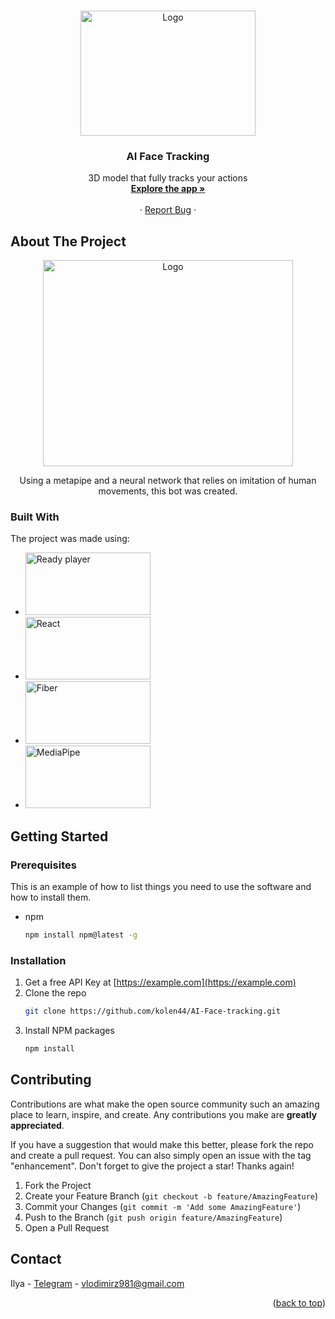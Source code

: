 
<a name="readme-top"></a>

<!--
*** Thanks for checking out the Best-README-Template. If you have a suggestion
*** that would make this better, please fork the repo and create a pull request
*** or simply open an issue with the tag "enhancement".
*** Don't forget to give the project a star!
*** Thanks again! Now go create something AMAZING! :D
-->

<!-- PROJECT SHIELDS -->
<!--
*** I'm using markdown "reference style" links for readability.
*** Reference links are enclosed in brackets [ ] instead of parentheses ( ).
*** See the bottom of this document for the declaration of the reference variables
*** for contributors-url, forks-url, etc. This is an optional, concise syntax you may use.
*** https://www.markdownguide.org/basic-syntax/#reference-style-links
-->



<!-- PROJECT LOGO -->
<br />
<div align="center">
  <a href="https://github.com/kolen44/AI-Face-tracking">
    <img src="https://medialeaks.ru/wp-content/uploads/2019/10/34.jpg" alt="Logo" width="280" height="200">
  </a>

  <h3 align="center">AI Face Tracking</h3>

  <p align="center">
    3D model that fully tracks your actions
    <br />
    <a href="https://ai-face-tracking-codd.vercel.app/"><strong>Explore the app »</strong></a>
    <br />
    <br />
    ·
    <a href="https://github.com/kolen44/AI-Face-tracking/issues">Report Bug</a>
    ·
  </p>
</div>

<!-- ABOUT THE PROJECT -->

## About The Project
<div align="center">
<img src="https://github.com/kolen44/AI-Face-tracking/assets/126617855/0b6fabe0-d1bb-47f8-857d-447fb0e310fb" alt="Logo" width="400" height="330">
</div>

<p align='center'>Using a metapipe and a neural network that relies on imitation of human movements, this bot was created.</p>


### Built With

The project was made using:

- <img src="https://github.com/kolen44/AI-Face-tracking/assets/126617855/5d7adf8a-8fca-4919-85f9-d7a7c4fe4e0a" alt="Ready player" width="200" height="100">
- <img src="https://i.pinimg.com/originals/9b/4e/e0/9b4ee057076232fb57c48cf80947f8a7.png" alt="React" width="200" height="100">
- <img src="https://res.cloudinary.com/practicaldev/image/fetch/s--iIQWLTZE--/c_imagga_scale,f_auto,fl_progressive,h_500,q_auto,w_1000/https://dev-to-uploads.s3.amazonaws.com/uploads/articles/unl5rmyd4ujiz3sv3jhf.png" alt="Fiber" width="200" height="100">
- <img src="https://yt3.googleusercontent.com/ytc/APkrFKZmxf2jVlfD3AWv3rfcR0CJM4Se0FnZJaMm8Usm=s900-c-k-c0x00ffffff-no-rj" alt="MediaPipe" width="200" height="100">


<!-- GETTING STARTED -->

## Getting Started


### Prerequisites

This is an example of how to list things you need to use the software and how to install them.

- npm
  ```sh
  npm install npm@latest -g
  ```

### Installation

1. Get a free API Key at [https://example.com](https://example.com)
2. Clone the repo
   ```sh
   git clone https://github.com/kolen44/AI-Face-tracking.git
   ```
3. Install NPM packages
   ```sh
   npm install
   ```


## Contributing

Contributions are what make the open source community such an amazing place to learn, inspire, and create. Any contributions you make are **greatly appreciated**.

If you have a suggestion that would make this better, please fork the repo and create a pull request. You can also simply open an issue with the tag "enhancement".
Don't forget to give the project a star! Thanks again!

1. Fork the Project
2. Create your Feature Branch (`git checkout -b feature/AmazingFeature`)
3. Commit your Changes (`git commit -m 'Add some AmazingFeature'`)
4. Push to the Branch (`git push origin feature/AmazingFeature`)
5. Open a Pull Request




## Contact

Ilya - <a href='https://t.me/IlyaWini'>Telegram</a> - vlodimirz981@gmail.com


<p align="right">(<a href="#readme-top">back to top</a>)</p>
